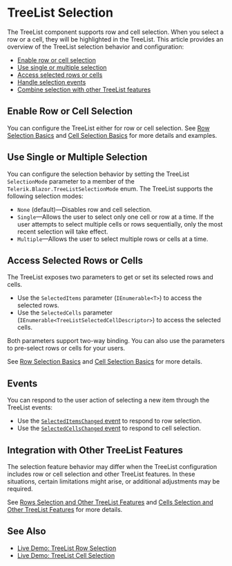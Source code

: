 
# TreeList Selection

The TreeList component supports row and cell selection. When you select a row or a cell, they will be highlighted in the TreeList. This article provides an overview of the TreeList selection behavior and configuration:

* [Enable row or cell selection](#enable-row-or-cell-selection)
* [Use single or multiple selection](#use-single-or-multiple-selection)
* [Access selected rows or cells](#access-selected-rows-or-cells)
* [Handle selection events](#events)
* [Combine selection with other TreeList features](#integration-with-other-treelist-features)

## Enable Row or Cell Selection

You can configure the TreeList either for row or cell selection. See [Row Selection Basics](slug:treelist-selection-row#basics) and [Cell Selection Basics](slug:treelist-selection-cell#basics) for more details and examples.

## Use Single or Multiple Selection

You can configure the selection behavior by setting the TreeList `SelectionMode` parameter to a member of the `Telerik.Blazor.TreeListSelectionMode` enum. The TreeList supports the following selection modes:

* `None` (default)—Disables row and cell selection.
* `Single`—Allows the user to select only one cell or row at a time. If the user attempts to select multiple cells or rows sequentially, only the most recent selection will take effect.
* `Multiple`—Allows the user to select multiple rows or cells at a time.

## Access Selected Rows or Cells

The TreeList exposes two parameters to get or set its selected rows and cells.

* Use the `SelectedItems` parameter (`IEnumerable<T>`) to access the selected rows.
* Use the `SelectedCells` parameter (`IEnumerable<TreeListSelectedCellDescriptor>`) to access the selected cells.

Both parameters support two-way binding. You can also use the parameters to pre-select rows or cells for your users.

See [Row Selection Basics](slug:treelist-selection-row#basics) and [Cell Selection Basics](slug:treelist-selection-cell#basics) for more details.

## Events

You can respond to the user action of selecting a new item through the TreeList events:

* Use the [`SelectedItemsChanged` event](slug:treelist-selection-row#selecteditemschanged-event) to respond to row selection.
* Use the [`SelectedCellsChanged` event](slug:treelist-selection-cell#selectedcellschanged-event) to respond to cell selection.

## Integration with Other TreeList Features

The selection feature behavior may differ when the TreeList configuration includes row or cell selection and other TreeList features. In these situations, certain limitations might arise, or additional adjustments may be required.

See [Rows Selection and Other TreeList Features](slug:treelist-selection-row#row-selection-and-other-treelist-features) and [Cells Selection and Other TreeList Features](slug:treelist-selection-cell#cell-selection-and-other-treelist-features) for more details.

## See Also

* [Live Demo: TreeList Row Selection](https://demos.telerik.com/blazor-ui/treelist/row-selection)
* [Live Demo: TreeList Cell Selection](https://demos.telerik.com/blazor-ui/treelist/cell-selection)